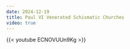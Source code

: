 ```yaml
---
date: 2024-12-19
title: Paul VI Venerated Schismatic Churches
video: true
---
```



{{< youtube ECNOVUUn9Kg >}}
